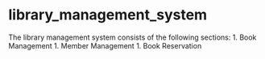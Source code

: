 # library_management_system
The library management system consists of the following sections:  1. Book Management 1. Member Management 1. Book Reservation
